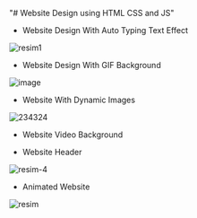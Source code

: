"# Website Design using HTML CSS and JS"

- Website Design With Auto Typing Text Effect

![resim1](https://user-images.githubusercontent.com/75810064/202862523-ed502863-4be2-49cb-b3ac-93b2a866e2ae.png)

- Website Design With GIF Background

![image](https://user-images.githubusercontent.com/75810064/202865171-ca922722-fe12-4ce6-b942-1b0947628745.png)

- Website With Dynamic Images

![234324](https://user-images.githubusercontent.com/75810064/204129638-6ad1e035-1080-4ba5-af6f-bfa18770efa0.png)

- Website Video Background

- Website Header

![resim-4](https://user-images.githubusercontent.com/75810064/202853534-9d5ad517-2197-40aa-9c95-e192406e7d83.png)

- Animated Website

![resim](https://user-images.githubusercontent.com/75810064/202848729-552a2216-e62c-445e-b36d-9a06495a9fdb.png)
